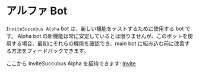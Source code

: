 # アルファ Bot

`InviteSuccubus Alpha` bot は、新しい機能をテストするために使用する bot です。 Alpha bot の新機能は常に安定しているとは限りませんが、このボットを使用する場合、最初にそれらの機能を確認でき、main bot に組み込む前に改善する方法をフィードバックできます。

ここから InviteSuccubus Alpha を招待できます: [Invite](https://discordapp.com/oauth2/authorize?client_id=412380586737664020&permissions=268435616&scope=bot&redirect_uri=https://google.com)
